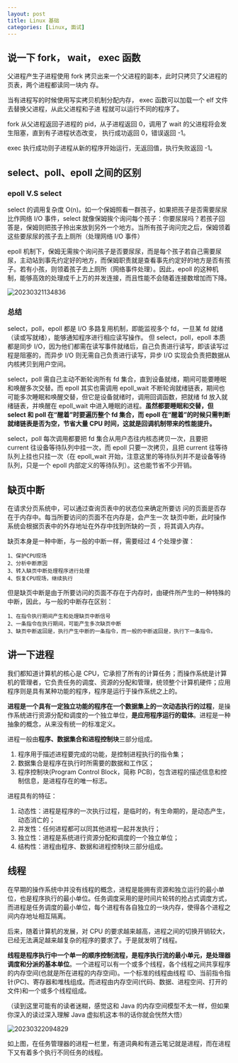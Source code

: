 ```yaml
---
layout: post
title: Linux 基础
categories: [Linux, 面试]
---
```


## 说⼀下 fork， wait， exec 函数

⽗进程产⽣⼦进程使⽤ fork 拷⻉出来⼀个⽗进程的副本，此时只拷⻉了⽗进程的⻚表，两个进程都读同⼀块内
存。

当有进程写的时候使⽤写实拷⻉机制分配内存， exec 函数可以加载⼀个 elf ⽂件去替换⽗进程，从此⽗进程和⼦进
程就可以运⾏不同的程序了。

fork 从⽗进程返回⼦进程的 pid，从⼦进程返回 0，调⽤了 wait 的⽗进程将会发⽣阻塞，直到有⼦进程状态改变，
执⾏成功返回 0，错误返回 -1。

exec 执⾏成功则⼦进程从新的程序开始运⾏，⽆返回值，执⾏失败返回 -1。

## select、poll、epoll 之间的区别

### epoll V.S select

select 的调用复杂度 O(n)。如一个保姆照看一群孩子，如果把孩子是否需要尿尿比作网络 I/O 事件，select 就像保姆挨个询问每个孩子：你要尿尿吗？若孩子回答是，保姆则把孩子拎出来放到另外一个地方。当所有孩子询问完之后，保姆领着这些要尿尿的孩子去上厕所（处理网络 I/O 事件）

epoll 机制下，保姆无需挨个询问孩子是否要尿尿，而是每个孩子若自己需要尿尿，主动站到事先约定好的地方，而保姆职责就是查看事先约定好的地方是否有孩子。若有小孩，则领着孩子去上厕所（网络事件处理）。因此，epoll 的这种机制，能够高效的处理成千上万的并发连接，而且性能不会随着连接数增加而下降。

![20230321134836](https://cdn.jsdelivr.net/gh/kexve/img@main/image_blog20230321134836.png)

### 总结

select，poll，epoll 都是 I/O 多路复用机制，即能监视多个 fd，一旦某 fd 就绪（读或写就绪），能够通知程序进行相应读写操作。 但 select，poll，epoll 本质都是同步 I/O，因为他们都需在读写事件就绪后，自己负责进行读写，即该读写过程是阻塞的，而异步 I/O 则无需自己负责进行读写，异步 I/O 实现会负责把数据从内核拷贝到用户空间。

select，poll 需自己主动不断轮询所有 fd 集合，直到设备就绪，期间可能要睡眠和唤醒多次交替。而 epoll 其实也需调用 epoll_wait 不断轮询就绪链表，期间也可能多次睡眠和唤醒交替，但它是设备就绪时，调用回调函数，把就绪 fd 放入就绪链表，并唤醒在 epoll_wait 中进入睡眠的进程。**虽然都要睡眠和交替，但 select 和 poll 在“醒着”时要遍历整个 fd 集合，而 epoll 在“醒着”的时候只需判断就绪链表是否为空，节省大量 CPU 时间，这就是回调机制带来的性能提升。**

select，poll 每次调用都要把 fd 集合从用户态往内核态拷贝一次，且要把 current 往设备等待队列中挂一次，而 epoll 只要一次拷贝，且把 current 往等待队列上挂也只挂一次（在 epoll_wait 开始，注意这里的等待队列并不是设备等待队列，只是一个 epoll 内部定义的等待队列）。这也能节省不少开销。

## 缺页中断

在请求分页系统中，可以通过查询页表中的状态位来确定所要访
问的页面是否存在于内存中。每当所要访问的页面不在内存是，会产生一次
缺页中断，此时操作系统会根据页表中的外存地址在外存中找到所缺的一页
，将其调入内存。

缺页本身是一种中断，与一般的中断一样，需要经过 4 个处理步骤：

```
1、保护CPU现场
2、分析中断原因
3、转入缺页中断处理程序进行处理
4、恢复CPU现场，继续执行
```

但是缺页中断是由于所要访问的页面不存在于内存时，由硬件所产生的一种特殊的中断，因此，与一般的中断存在区别：

```
1、在指令执行期间产生和处理缺页中断信号
2、一条指令在执行期间，可能产生多次缺页中断
3、缺页中断返回是，执行产生中断的一条指令，而一般的中断返回是，执行下一条指令。
```

## 讲一下进程

我们都知道计算机的核心是 CPU，它承担了所有的计算任务；而操作系统是计算机的管理者，它负责任务的调度、资源的分配和管理，统领整个计算机硬件；应用程序则是具有某种功能的程序，程序是运行于操作系统之上的。

**进程是一个具有一定独立功能的程序在一个数据集上的一次动态执行的过程**，是操作系统进行资源分配和调度的一个独立单位，**是应用程序运行的载体**。进程是一种抽象的概念，从来没有统一的标准定义。

进程一般由**程序、数据集合和进程控制块**三部分组成。

1. 程序用于描述进程要完成的功能，是控制进程执行的指令集；
2. 数据集合是程序在执行时所需要的数据和工作区；
3. 程序控制块(Program Control Block，简称 PCB)，包含进程的描述信息和控制信息，是进程存在的唯一标志。

进程具有的特征：

1. 动态性：进程是程序的一次执行过程，是临时的，有生命期的，是动态产生，动态消亡的；
2. 并发性：任何进程都可以同其他进程一起并发执行；
3. 独立性：进程是系统进行资源分配和调度的一个独立单位；
4. 结构性：进程由程序、数据和进程控制块三部分组成。

## 线程

在早期的操作系统中并没有线程的概念，进程是能拥有资源和独立运行的最小单位，也是程序执行的最小单位。任务调度采用的是时间片轮转的抢占式调度方式，而进程是任务调度的最小单位，每个进程有各自独立的一块内存，使得各个进程之间内存地址相互隔离。

后来，随着计算机的发展，对 CPU 的要求越来越高，进程之间的切换开销较大，已经无法满足越来越复杂的程序的要求了。于是就发明了线程。

**线程是程序执行中一个单一的顺序控制流程，是程序执行流的最小单元，是处理器调度和分派的基本单位**。一个进程可以有一个或多个线程，各个线程之间共享程序的内存空间(也就是所在进程的内存空间)。一个标准的线程由线程 ID、当前指令指针(PC)、寄存器和堆栈组成。而进程由内存空间(代码、数据、进程空间、打开的文件)和一个或多个线程组成。

（读到这里可能有的读者迷糊，感觉这和 Java 的内存空间模型不太一样，但如果你深入的读过深入理解 Java 虚拟机这本书的话你就会恍然大悟）

![20230322094829](https://cdn.jsdelivr.net/gh/kexve/img@main/image_blog20230322094829.png)

如上图，在任务管理器的进程一栏里，有道词典和有道云笔记就是进程，而在进程下又有着多个执行不同任务的线程。
